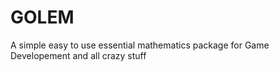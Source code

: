 # GOLEM
A simple easy to use essential mathematics package for Game Developement and all crazy stuff
